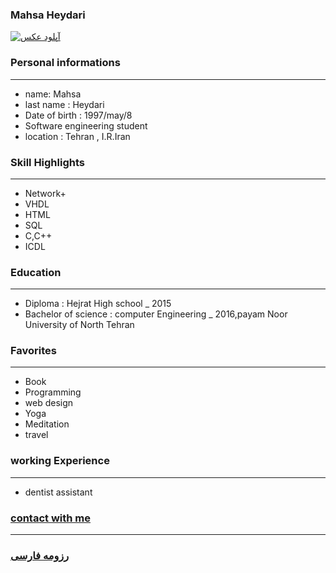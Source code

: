 
### Mahsa Heydari
<a href="https://uupload.ir/" target="_blank"><img src="https://uupload.ir/files/no8i_showstdpic.jpg" border="0" alt="آپلود عکس" /></a>

### Personal informations

---
+ name: Mahsa
+ last name : Heydari
+ Date of birth : 1997/may/8
+  Software engineering student
+ location : Tehran , I.R.Iran


### Skill Highlights

---
+ Network+
+ VHDL
+ HTML
+ SQL
+ C,C++
+ ICDL

### Education

---
+ Diploma : Hejrat High school
_ 2015
+ Bachelor of science : computer Engineering
_ 2016,payam Noor University of North Tehran 

### Favorites

---
+ Book
+ Programming
+ web design
+ Yoga
+ Meditation 
+ travel 

### working Experience

---
+ dentist assistant

### [contact with me](Mahsaheydariii1997@gmail.com)


--- 
### [رزومه فارسی](resume-fa.md)
